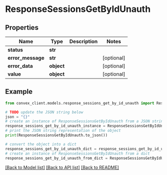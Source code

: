 # ResponseSessionsGetByIdUnauth


## Properties

Name | Type | Description | Notes
------------ | ------------- | ------------- | -------------
**status** | **str** |  | 
**error_message** | **str** |  | [optional] 
**error_data** | **object** |  | [optional] 
**value** | **object** |  | [optional] 

## Example

```python
from convex_client.models.response_sessions_get_by_id_unauth import ResponseSessionsGetByIdUnauth

# TODO update the JSON string below
json = "{}"
# create an instance of ResponseSessionsGetByIdUnauth from a JSON string
response_sessions_get_by_id_unauth_instance = ResponseSessionsGetByIdUnauth.from_json(json)
# print the JSON string representation of the object
print(ResponseSessionsGetByIdUnauth.to_json())

# convert the object into a dict
response_sessions_get_by_id_unauth_dict = response_sessions_get_by_id_unauth_instance.to_dict()
# create an instance of ResponseSessionsGetByIdUnauth from a dict
response_sessions_get_by_id_unauth_from_dict = ResponseSessionsGetByIdUnauth.from_dict(response_sessions_get_by_id_unauth_dict)
```
[[Back to Model list]](../README.md#documentation-for-models) [[Back to API list]](../README.md#documentation-for-api-endpoints) [[Back to README]](../README.md)


